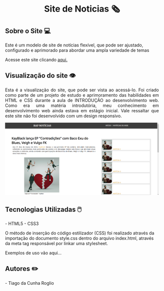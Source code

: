 <h1 align="center"> Site de Noticias 🗞 </h1>
<h2> Sobre o Site 💻 </h2>
<p> Este é um modelo de site de notícias flexível, que pode ser ajustado, configurado e aprimorado para abordar uma ampla variedade de temas </p> 
<p> Acesse este site clicando <a href="https://www.tiagoroglio.com.br/site-noticias" target="_blank"> aqui. </a></p>

<h2> Visualização do site 👁 </h2>
<p style="text-align: justify;"> Esta é a visualização do site, que pode ser vista ao acessá-lo. Foi criado como parte de um projeto de estudo e aprimoramento das habilidades em HTML e CSS durante a aula de INTRODUÇÃO ao desenvolvimento web. Como era uma matéria introdutória, meu conhecimento em desenvolvimento web ainda estava em estágio inicial. Vale ressaltar que este site não foi desenvolvido com um design responsivo. </p>

![Texto alternativo: Tela inicial do site, obtida ao acessá-lo através do link acima](./assets/readme-img.png)


<h2> Tecnologias Utilizadas 🖱️ </h2>
- HTML5 
- CSS3
<p> O método de inserção do código estilizador (CSS) foi realizado através da importação do documento style.css dentro do arquivo index.html, através da meta tag responsável por linkar uma stylesheet. </p>
Exemplos de uso vão aqui...

<h2> Autores ✏️ </h2>
- Tiago da Cunha Roglio

